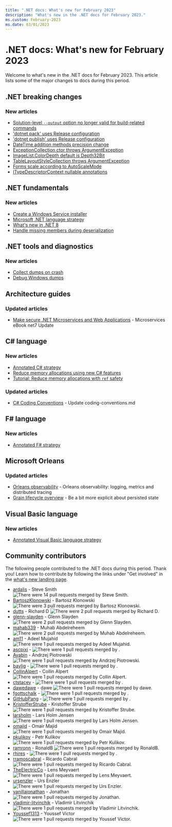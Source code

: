 ```yaml
---
title: ".NET docs: What's new for February 2023"
description: "What's new in the .NET docs for February 2023."
ms.custom: February-2023
ms.date: 03/01/2023
---
```


# .NET docs: What's new for February 2023

Welcome to what's new in the .NET docs for February 2023. This article lists some of the major changes to docs during this period.

## .NET breaking changes

### New articles

- [Solution-level `--output` option no longer valid for build-related commands](../core/compatibility/sdk/7.0/solution-level-output-no-longer-valid.md)
- ['dotnet pack' uses Release configuration](../core/compatibility/sdk/8.0/dotnet-pack-config.md)
- ['dotnet publish' uses Release configuration](../core/compatibility/sdk/8.0/dotnet-publish-config.md)
- [DateTime addition methods precision change](../core/compatibility/core-libraries/7.0/datetime-add-precision.md)
- [ExceptionCollection ctor throws ArgumentException](../core/compatibility/windows-forms/8.0/exceptioncollection.md)
- [ImageList.ColorDepth default is Depth32Bit](../core/compatibility/windows-forms/8.0/imagelist-colordepth.md)
- [TableLayoutStyleCollection throws ArgumentException](../core/compatibility/windows-forms/8.0/tablelayoutstylecollection.md)
- [Forms scale according to AutoScaleMode](../core/compatibility/windows-forms/8.0/top-level-window-scaling.md)
- [ITypeDescriptorContext nullable annotations](../core/compatibility/core-libraries/8.0/itypedescriptorcontext-props.md)

## .NET fundamentals

### New articles

- [Create a Windows Service installer](../core/extensions/windows-service-with-installer.md)
- [Microsoft .NET language strategy](../fundamentals/languages.md)
- [What's new in .NET 8](../core/whats-new/dotnet-8.md)
- [Handle missing members during deserialization](../standard/serialization/system-text-json/missing-members.md)

## .NET tools and diagnostics

### New articles

- [Collect dumps on crash](../core/diagnostics/collect-dumps-crash.md)
- [Debug Windows dumps](../core/diagnostics/debug-windows-dumps.md)

## Architecture guides

### Updated articles

- [Make secure .NET Microservices and Web Applications](../architecture/microservices/secure-net-microservices-web-applications/index.md) - Microservices eBook net7 Update

## C# language

### New articles

- [Annotated C# strategy](../csharp/tour-of-csharp/strategy.md)
- [Reduce memory allocations using new C# features](../csharp/advanced-topics/performance/index.md)
- [Tutorial: Reduce memory allocations with `ref` safety](../csharp/advanced-topics/performance/ref-tutorial.md)

### Updated articles

- [C# Coding Conventions](../csharp/fundamentals/coding-style/coding-conventions.md) - Update coding-conventions.md

## F# language

### New articles

- [Annotated F# strategy](../fsharp/strategy.md)

## Microsoft Orleans

### Updated articles

- [Orleans observability](../orleans/host/monitoring/index.md) - Orleans observability: logging, metrics and distributed tracing
- [Grain lifecycle overview](../orleans/grains/grain-lifecycle.md) - Be a bit more explicit about persisted state

## Visual Basic language

### New articles

- [Annotated Visual Basic language strategy](../visual-basic/getting-started/strategy.md)

## Community contributors

The following people contributed to the .NET docs during this period. Thank you! Learn how to contribute by following the links under "Get involved" in the [what's new landing page](index.yml).

- [ardalis](https://github.com/ardalis) - Steve Smith ![There were 14 pull requests merged by Steve Smith.](https://img.shields.io/badge/Merged%20Pull%20Requests-14-green)
- [BartoszKlonowski](https://github.com/BartoszKlonowski) - Bartosz Klonowski ![There were 3 pull requests merged by Bartosz Klonowski.](https://img.shields.io/badge/Merged%20Pull%20Requests-3-green)
- [dutts](https://github.com/dutts) - Richard D ![There were 2 pull requests merged by Richard D.](https://img.shields.io/badge/Merged%20Pull%20Requests-2-green)
- [glenn-slayden](https://github.com/glenn-slayden) - Glenn Slayden ![There were 2 pull requests merged by Glenn Slayden.](https://img.shields.io/badge/Merged%20Pull%20Requests-2-green)
- [mahab339](https://github.com/mahab339) - Muhab Abdelreheem ![There were 2 pull requests merged by Muhab Abdelreheem.](https://img.shields.io/badge/Merged%20Pull%20Requests-2-green)
- [am11](https://github.com/am11) - Adeel Mujahid ![There were 1 pull requests merged by Adeel Mujahid.](https://img.shields.io/badge/Merged%20Pull%20Requests-1-green)
- [ascpixi](https://github.com/ascpixi) -  ![There were 1 pull requests merged by .](https://img.shields.io/badge/Merged%20Pull%20Requests-1-green)
- [Avabin](https://github.com/Avabin) - Andrzej Piotrowski ![There were 1 pull requests merged by Andrzej Piotrowski.](https://img.shields.io/badge/Merged%20Pull%20Requests-1-green)
- [baylig](https://github.com/baylig) -  ![There were 1 pull requests merged by .](https://img.shields.io/badge/Merged%20Pull%20Requests-1-green)
- [CollinAlpert](https://github.com/CollinAlpert) - Collin Alpert ![There were 1 pull requests merged by Collin Alpert.](https://img.shields.io/badge/Merged%20Pull%20Requests-1-green)
- [ctstacey](https://github.com/ctstacey) -  ![There were 1 pull requests merged by .](https://img.shields.io/badge/Merged%20Pull%20Requests-1-green)
- [dawedawe](https://github.com/dawedawe) - dawe ![There were 1 pull requests merged by dawe.](https://img.shields.io/badge/Merged%20Pull%20Requests-1-green)
- [fgottschalk](https://github.com/fgottschalk) -  ![There were 1 pull requests merged by .](https://img.shields.io/badge/Merged%20Pull%20Requests-1-green)
- [GitHubPang](https://github.com/GitHubPang) -  ![There were 1 pull requests merged by .](https://img.shields.io/badge/Merged%20Pull%20Requests-1-green)
- [KristofferStrube](https://github.com/KristofferStrube) - Kristoffer Strube ![There were 1 pull requests merged by Kristoffer Strube.](https://img.shields.io/badge/Merged%20Pull%20Requests-1-green)
- [larsholm](https://github.com/larsholm) - Lars Holm Jensen ![There were 1 pull requests merged by Lars Holm Jensen.](https://img.shields.io/badge/Merged%20Pull%20Requests-1-green)
- [omajid](https://github.com/omajid) - Omair Majid ![There were 1 pull requests merged by Omair Majid.](https://img.shields.io/badge/Merged%20Pull%20Requests-1-green)
- [pkulikov](https://github.com/pkulikov) - Petr Kulikov ![There were 1 pull requests merged by Petr Kulikov.](https://img.shields.io/badge/Merged%20Pull%20Requests-1-green)
- [ramronn](https://github.com/ramronn) - RonaldB ![There were 1 pull requests merged by RonaldB.](https://img.shields.io/badge/Merged%20Pull%20Requests-1-green)
- [rhires](https://github.com/rhires) -  ![There were 1 pull requests merged by .](https://img.shields.io/badge/Merged%20Pull%20Requests-1-green)
- [rramoscabral](https://github.com/rramoscabral) - Ricardo Cabral ![There were 1 pull requests merged by Ricardo Cabral.](https://img.shields.io/badge/Merged%20Pull%20Requests-1-green)
- [TheElectricCo](https://github.com/TheElectricCo) - Lens Meyvaert ![There were 1 pull requests merged by Lens Meyvaert.](https://img.shields.io/badge/Merged%20Pull%20Requests-1-green)
- [ursenzler](https://github.com/ursenzler) - Urs Enzler ![There were 1 pull requests merged by Urs Enzler.](https://img.shields.io/badge/Merged%20Pull%20Requests-1-green)
- [vanillajonathan](https://github.com/vanillajonathan) - Jonathan ![There were 1 pull requests merged by Jonathan.](https://img.shields.io/badge/Merged%20Pull%20Requests-1-green)
- [vladimir-litvinchik](https://github.com/vladimir-litvinchik) - Vladimir Litvinchik ![There were 1 pull requests merged by Vladimir Litvinchik.](https://img.shields.io/badge/Merged%20Pull%20Requests-1-green)
- [Youssef1313](https://github.com/Youssef1313) - Youssef Victor ![There were 1 pull requests merged by Youssef Victor.](https://img.shields.io/badge/Merged%20Pull%20Requests-1-green)
